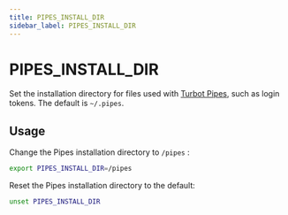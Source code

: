 ```yaml
---
title: PIPES_INSTALL_DIR
sidebar_label: PIPES_INSTALL_DIR
---
```


# PIPES_INSTALL_DIR

Set the installation directory for files used with [Turbot Pipes](https://turbot.com/pipes/docs), such as login tokens. The default is `~/.pipes`.


## Usage 

Change the Pipes installation directory to `/pipes` :

```bash
export PIPES_INSTALL_DIR=/pipes
```

Reset the Pipes installation directory to the default:

```bash
unset PIPES_INSTALL_DIR
```